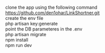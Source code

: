 clone the app using the following command https://github.com/den1ohar/LinkShortner.git <br>
create the env file <br>
php artisan key:generate <br>
point the DB parameteres in the .env <br>
php artisan migrate <br>
npm install <br>
npm run dev <br>
